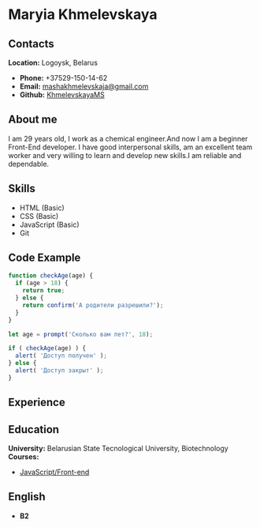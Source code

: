 # **Maryia Khmelevskaya**
## **Contacts**
**Location:** Logoysk, Belarus
* **Phone:** +37529-150-14-62
* **Email:** mashakhmelevskaja@gmail.com
* **Github:** [KhmelevskayaMS](https://github.com/KhmelevskayaMS)
## **About me**
I am 29 years old, I work as a chemical engineer.And now I am a beginner Front-End developer. I have good interpersonal skills, am an excellent team worker and very willing to learn and develop new skills.I am reliable and dependable.
## **Skills**
* HTML (Basic)
* CSS (Basic)
* JavaScript (Basic)
* Git
## **Code Example**
```javascript
function checkAge(age) {
  if (age > 18) {
    return true;
  } else {
    return confirm('А родители разрешили?');
  }
}

let age = prompt('Сколько вам лет?', 18);

if ( checkAge(age) ) {
  alert( 'Доступ получен' );
} else {
  alert( 'Доступ закрыт' );
}
```
## **Experience**
## **Education**
**University:** Belarusian State Tecnological University, Biotechnology
**Courses:**
* [JavaScript/Front-end](https://rs.school)
## **English**
* **B2**
